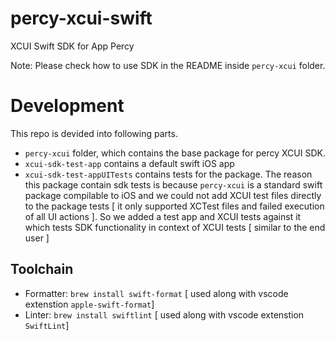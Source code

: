 # percy-xcui-swift
XCUI Swift SDK for App Percy

Note: Please check how to use SDK in the README inside `percy-xcui` folder.

# Development
This repo is devided into following parts.
- `percy-xcui` folder, which contains the base package for percy XCUI SDK.
- `xcui-sdk-test-app` contains a default swift iOS app
- `xcui-sdk-test-appUITests` contains tests for the package. The reason this package contain sdk tests is because `percy-xcui` is a standard swift package compilable to iOS and we could not add XCUI test files directly to the package tests [ it only supported XCTest files and failed execution of all UI actions ]. So we added a test app and XCUI tests against it which tests SDK functionality in context of XCUI tests [ similar to the end user ]

## Toolchain
- Formatter: `brew install swift-format` [ used along with vscode extenstion `apple-swift-format`]
- Linter: `brew install swiftlint` [ used along with vscode extenstion `SwiftLint`]
